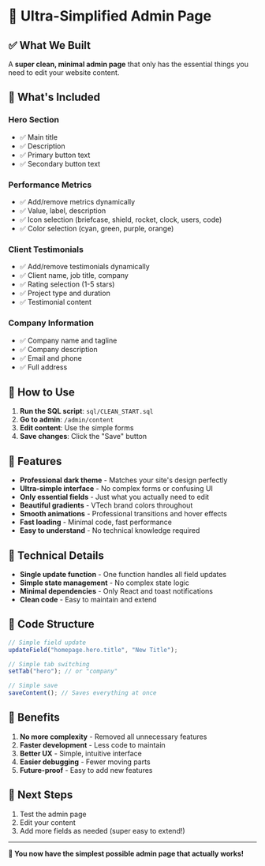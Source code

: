 # 🎯 Ultra-Simplified Admin Page

## ✅ What We Built

A **super clean, minimal admin page** that only has the essential things you need to edit your website content.

## 🎯 What's Included

### **Hero Section**

- ✅ Main title
- ✅ Description
- ✅ Primary button text
- ✅ Secondary button text

### **Performance Metrics**

- ✅ Add/remove metrics dynamically
- ✅ Value, label, description
- ✅ Icon selection (briefcase, shield, rocket, clock, users, code)
- ✅ Color selection (cyan, green, purple, orange)

### **Client Testimonials**

- ✅ Add/remove testimonials dynamically
- ✅ Client name, job title, company
- ✅ Rating selection (1-5 stars)
- ✅ Project type and duration
- ✅ Testimonial content

### **Company Information**

- ✅ Company name and tagline
- ✅ Company description
- ✅ Email and phone
- ✅ Full address

## 🚀 How to Use

1. **Run the SQL script**: `sql/CLEAN_START.sql`
2. **Go to admin**: `/admin/content`
3. **Edit content**: Use the simple forms
4. **Save changes**: Click the "Save" button

## 🎨 Features

- **Professional dark theme** - Matches your site's design perfectly
- **Ultra-simple interface** - No complex forms or confusing UI
- **Only essential fields** - Just what you actually need to edit
- **Beautiful gradients** - VTech brand colors throughout
- **Smooth animations** - Professional transitions and hover effects
- **Fast loading** - Minimal code, fast performance
- **Easy to understand** - No technical knowledge required

## 🔧 Technical Details

- **Single update function** - One function handles all field updates
- **Simple state management** - No complex state logic
- **Minimal dependencies** - Only React and toast notifications
- **Clean code** - Easy to maintain and extend

## 📝 Code Structure

```typescript
// Simple field update
updateField("homepage.hero.title", "New Title");

// Simple tab switching
setTab("hero"); // or "company"

// Simple save
saveContent(); // Saves everything at once
```

## 🎯 Benefits

1. **No more complexity** - Removed all unnecessary features
2. **Faster development** - Less code to maintain
3. **Better UX** - Simple, intuitive interface
4. **Easier debugging** - Fewer moving parts
5. **Future-proof** - Easy to add new features

## 🚀 Next Steps

1. Test the admin page
2. Edit your content
3. Add more fields as needed (super easy to extend!)

---

**🎉 You now have the simplest possible admin page that actually works!**
